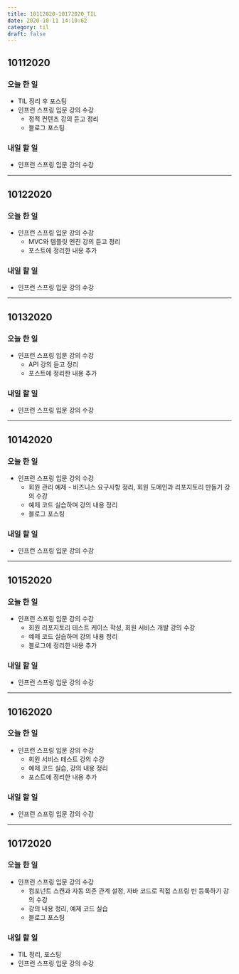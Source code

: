 ```yaml
---
title: 10112020-10172020_TIL
date: 2020-10-11 14:10:62
category: til
draft: false
---
```


## 10112020

### 오늘 한 일

* TIL 정리 후 포스팅
* 인프런 스프링 입문 강의 수강
  * 정적 컨텐츠 강의 듣고 정리
  * 블로그 포스팅

### 내일 할 일

* 인프런 스프링 입문 강의 수강

---

## 10122020

### 오늘 한 일

* 인프런 스프링 입문 강의 수강
  * MVC와 템플릿 엔진 강의 듣고 정리
  * 포스트에 정리한 내용 추가

### 내일 할 일

* 인프런 스프링 입문 강의 수강

---

## 10132020

### 오늘 한 일

* 인프런 스프링 입문 강의 수강
  * API 강의 듣고 정리
  * 포스트에 정리한 내용 추가

### 내일 할 일

* 인프런 스프링 입문 강의 수강

---

## 10142020

### 오늘 한 일

* 인프런 스프링 입문 강의 수강
  * 회원 관리 예제 - 비즈니스 요구사항 정리, 회원 도메인과 리포지토리 만들기 강의 수강
  * 예제 코드 실습하며 강의 내용 정리
  * 블로그 포스팅

### 내일 할 일

* 인프런 스프링 입문 강의 수강

---

## 10152020

### 오늘 한 일

* 인프런 스프링 입문 강의 수강
  * 회원 리포지토리 테스트 케이스 작성, 회원 서비스 개발 강의 수강
  * 예제 코드 실습하며 강의 내용 정리
  * 블로그에 정리한 내용 추가

### 내일 할 일

* 인프런 스프링 입문 강의 수강

---

## 10162020

### 오늘 한 일

* 인프런 스프링 입문 강의 수강
  * 회원 서비스 테스트 강의 수강
  * 예제 코드 실습, 강의 내용 정리
  * 포스트에 정리한 내용 추가

### 내일 할 일

* 인프런 스프링 입문 강의 수강
  
---

## 10172020

### 오늘 한 일

* 인프런 스프링 입문 강의 수강
  * 컴포넌트 스캔과 자동 의존 관계 설정, 자바 코드로 직접 스프링 빈 등록하기 강의 수강
  * 강의 내용 정리, 예제 코드 실습
  * 블로그 포스팅

### 내일 할 일

* TIL 정리, 포스팅
* 인프런 스프링 입문 강의 수강